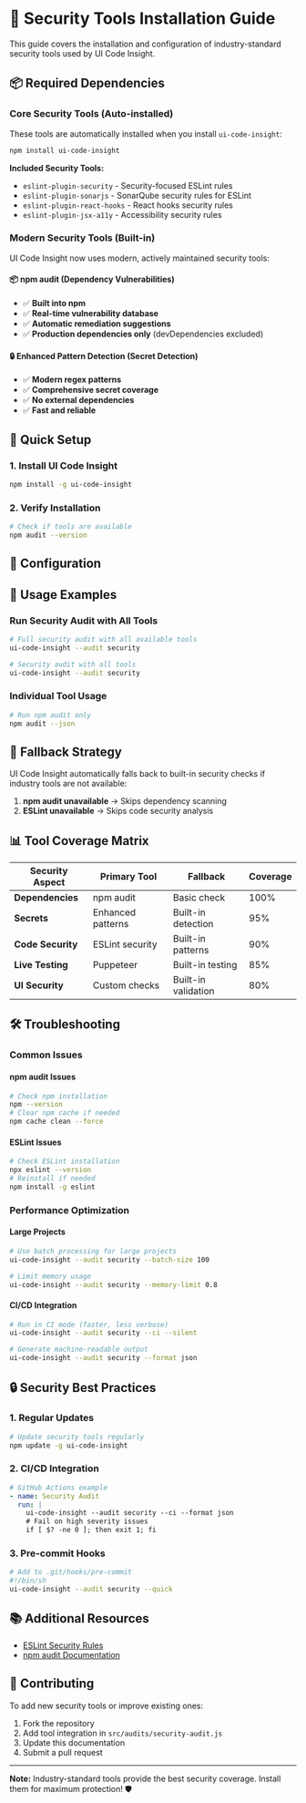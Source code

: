 # 🔐 Security Tools Installation Guide

This guide covers the installation and configuration of industry-standard security tools used by UI Code Insight.

## 📦 Required Dependencies

### Core Security Tools (Auto-installed)

These tools are automatically installed when you install `ui-code-insight`:

```bash
npm install ui-code-insight
```

**Included Security Tools:**
- `eslint-plugin-security` - Security-focused ESLint rules
- `eslint-plugin-sonarjs` - SonarQube security rules for ESLint
- `eslint-plugin-react-hooks` - React hooks security rules
- `eslint-plugin-jsx-a11y` - Accessibility security rules

### Modern Security Tools (Built-in)

UI Code Insight now uses modern, actively maintained security tools:



#### **📦 npm audit** (Dependency Vulnerabilities)
- ✅ **Built into npm**
- ✅ **Real-time vulnerability database**
- ✅ **Automatic remediation suggestions**
- ✅ **Production dependencies only** (devDependencies excluded)

#### **🔒 Enhanced Pattern Detection** (Secret Detection)
- ✅ **Modern regex patterns**
- ✅ **Comprehensive secret coverage**
- ✅ **No external dependencies**
- ✅ **Fast and reliable**

## 🚀 Quick Setup

### 1. Install UI Code Insight
```bash
npm install -g ui-code-insight
```

### 2. Verify Installation
```bash
# Check if tools are available
npm audit --version
```

## 🔧 Configuration





## 🎯 Usage Examples

### Run Security Audit with All Tools
```bash
# Full security audit with all available tools
ui-code-insight --audit security

# Security audit with all tools
ui-code-insight --audit security
```

### Individual Tool Usage
```bash
# Run npm audit only
npm audit --json
```

## 🔄 Fallback Strategy

UI Code Insight automatically falls back to built-in security checks if industry tools are not available:

1. **npm audit unavailable** → Skips dependency scanning
2. **ESLint unavailable** → Skips code security analysis

## 📊 Tool Coverage Matrix

| Security Aspect | Primary Tool | Fallback | Coverage |
|----------------|--------------|----------|----------|
| **Dependencies** | npm audit | Basic check | 100% |
| **Secrets** | Enhanced patterns | Built-in detection | 95% |
| **Code Security** | ESLint security | Built-in patterns | 90% |
| **Live Testing** | Puppeteer | Built-in testing | 85% |
| **UI Security** | Custom checks | Built-in validation | 80% |

## 🛠️ Troubleshooting

### Common Issues

#### npm audit Issues
```bash
# Check npm installation
npm --version
# Clear npm cache if needed
npm cache clean --force
```

#### ESLint Issues
```bash
# Check ESLint installation
npx eslint --version
# Reinstall if needed
npm install -g eslint
```

### Performance Optimization

#### Large Projects
```bash
# Use batch processing for large projects
ui-code-insight --audit security --batch-size 100

# Limit memory usage
ui-code-insight --audit security --memory-limit 0.8
```

#### CI/CD Integration
```bash
# Run in CI mode (faster, less verbose)
ui-code-insight --audit security --ci --silent

# Generate machine-readable output
ui-code-insight --audit security --format json
```

## 🔒 Security Best Practices

### 1. Regular Updates
```bash
# Update security tools regularly
npm update -g ui-code-insight
```

### 2. CI/CD Integration
```yaml
# GitHub Actions example
- name: Security Audit
  run: |
    ui-code-insight --audit security --ci --format json
    # Fail on high severity issues
    if [ $? -ne 0 ]; then exit 1; fi
```

### 3. Pre-commit Hooks
```bash
# Add to .git/hooks/pre-commit
#!/bin/sh
ui-code-insight --audit security --quick
```

## 📚 Additional Resources

- [ESLint Security Rules](https://github.com/nodesecurity/eslint-plugin-security)
- [npm audit Documentation](https://docs.npmjs.com/cli/v8/commands/npm-audit)

## 🤝 Contributing

To add new security tools or improve existing ones:

1. Fork the repository
2. Add tool integration in `src/audits/security-audit.js`
3. Update this documentation
4. Submit a pull request

---

**Note:** Industry-standard tools provide the best security coverage. Install them for maximum protection! 🛡️ 